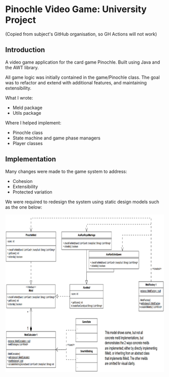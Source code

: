 # Pinochle Video Game: University Project
(Copied from subject's GitHub organisation, so GH Actions will not work)

## Introduction
A video game application for the card game Pinochle. Built using Java and the AWT library.

All game logic was initially contained in the game/Pinochle class. The goal was to refactor and extend with additional features,
and maintaining extensibility.

What I wrote:
- Meld package
- Utils package

Where I helped implement:
- Pinochle class
- State machine and game phase managers
- Player classes



## Implementation
Many changes were made to the game system to address:
- Cohesion
- Extensibility
- Protected variation

We were required to redesign the system using static design models such as the one below:

<p align="center">
    <img src="doc/meld.png" height="500" alt="meld system">
</p>
